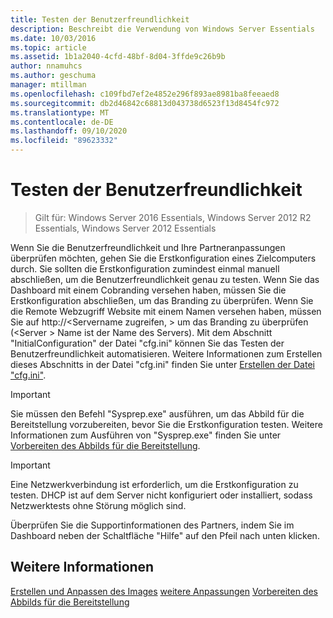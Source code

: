```yaml
---
title: Testen der Benutzerfreundlichkeit
description: Beschreibt die Verwendung von Windows Server Essentials
ms.date: 10/03/2016
ms.topic: article
ms.assetid: 1b1a2040-4cfd-48bf-8d04-3ffde9c26b9b
author: nnamuhcs
ms.author: geschuma
manager: mtillman
ms.openlocfilehash: c109fbd7ef2e4852e296f893ae8981ba8feeaed8
ms.sourcegitcommit: db2d46842c68813d043738d6523f13d8454fc972
ms.translationtype: MT
ms.contentlocale: de-DE
ms.lasthandoff: 09/10/2020
ms.locfileid: "89623332"
---
```

# <a name="testing-the-customer-experience"></a>Testen der Benutzerfreundlichkeit

>Gilt für: Windows Server 2016 Essentials, Windows Server 2012 R2 Essentials, Windows Server 2012 Essentials

Wenn Sie die Benutzerfreundlichkeit und Ihre Partneranpassungen überprüfen möchten, gehen Sie die Erstkonfiguration eines Zielcomputers durch. Sie sollten die Erstkonfiguration zumindest einmal manuell abschließen, um die Benutzerfreundlichkeit genau zu testen. Wenn Sie das Dashboard mit einem Cobranding versehen haben, müssen Sie die Erstkonfiguration abschließen, um das Branding zu überprüfen. Wenn Sie die Remote Webzugriff Website mit einem Namen versehen haben, müssen Sie auf http://<Servername zugreifen, \> um das Branding zu überprüfen (<Server \> Name ist der Name des Servers). Mit dem Abschnitt "InitialConfiguration" der Datei "cfg.ini" können Sie das Testen der Benutzerfreundlichkeit automatisieren. Weitere Informationen zum Erstellen dieses Abschnitts in der Datei "cfg.ini" finden Sie unter [Erstellen der Datei "cfg.ini"](Create-the-Cfg.ini-File.md).

> [!IMPORTANT]
>  Sie müssen den Befehl "Sysprep.exe" ausführen, um das Abbild für die Bereitstellung vorzubereiten, bevor Sie die Erstkonfiguration testen. Weitere Informationen zum Ausführen von "Sysprep.exe" finden Sie unter [Vorbereiten des Abbilds für die Bereitstellung](Preparing-the-Image-for-Deployment.md).

> [!IMPORTANT]
>  Eine Netzwerkverbindung ist erforderlich, um die Erstkonfiguration zu testen. DHCP ist auf dem Server nicht konfiguriert oder installiert, sodass Netzwerktests ohne Störung möglich sind.

 Überprüfen Sie die Supportinformationen des Partners, indem Sie im Dashboard neben der Schaltfläche "Hilfe" auf den Pfeil nach unten klicken.

## <a name="see-also"></a>Weitere Informationen
 [Erstellen und Anpassen des Images](Creating-and-Customizing-the-Image.md) [weitere Anpassungen](Additional-Customizations.md) [Vorbereiten des Abbilds für die Bereitstellung](Preparing-the-Image-for-Deployment.md)